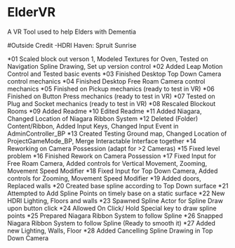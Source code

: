 # ElderVR
A VR Tool used to help Elders with Dementia

#Outside Credit
-HDRI Haven: Spruit Sunrise

*01 Scaled block out verson 1, 
	Modeled Textures for Oven,
	Tested on Navigation Spline Drawing,
	Set up version control
*02 Added Leap Motion Control and Tested basic events
*03 Finished Desktop Top Down Camera control mechanics
*04 Finished Desktop Free Roam Camera control mechanics
*05 Finished on Pickup mechanics (ready to test in VR)
*06 Finished on Button Press mechanics (ready to test in VR)
*07 Tested on Plug and Socket mechanics (ready to test in VR)
*08 Rescaled Blockout Rooms
*09 Added Readme
*10 Edited Readme
*11 Added Niagara, 
	Changed Location of Niagara Ribbon System
*12 Deleted (Folder) Content/Ribbon,
	Added Input Keys,
	Changed Input Event in AdminController_BP
*13 Created Testing Ground map,
	Changed Location of ProjectGameMode_BP,
	Merge Interactable Interface together
*14 Reworking on Camera Possession (adapt for >2 Cameras)
*15 Fixed level problem
*16 Finished Rework on Camera Possession
*17 Fixed Input for Free Roam Camera, 
	Added controls for Vertical Movement, Zooming, Movement Speed Modifier
*18 Fixed Input for Top Down Camera, 
	Added controls for Zooming, Movement Speed Modifier
*19 Added doors,
	Replaced walls
*20 Created base spline according to Top Down surface
*21 Attempted to Add Spline Points on timely base on a static surface
*22 New HDRI Lighting, Floors and walls
*23 Spawned Spline Actor for Spline Draw upon button click
*24 Allowed On Click/ Hold Special key to draw spline points
*25 Prepared Niagara Ribbon System to follow Spline
*26 Snapped Niagara Ribbon System to follow Spline (Ready to smooth it)
*27 Added new Lighting, Walls, Floor
*28 Added Cancelling Spline Drawing in Top Down Camera

